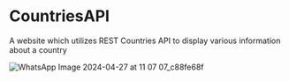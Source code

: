 # CountriesAPI
A website which utilizes REST Countries API to display various information about a country

![WhatsApp Image 2024-04-27 at 11 07 07_c88fe68f](https://github.com/Neha220803/CountriesAPI/assets/111070486/f6555295-43fb-4ffa-b28d-7f506161696f)
